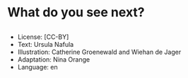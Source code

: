 # What do you see next?

##

##

##

##

##

##

##

##

##
* License: [CC-BY]
* Text: Ursula Nafula
* Illustration: Catherine Groenewald and Wiehan de Jager
* Adaptation: Nina Orange
* Language: en
